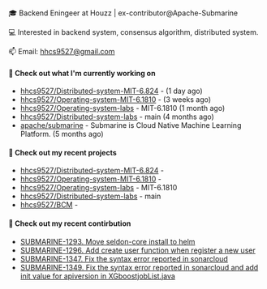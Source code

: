 🎓 Backend Eningeer at Houzz | ex-contributor@Apache-Submarine

💻 Interested in backend system, consensus algorithm, distributed system.

📫 Email: [hhcs9527@gmail.com](mailto:hhcs9527@gmail.com)

#### 👷 Check out what I'm currently working on

- [hhcs9527/Distributed-system-MIT-6.824](https://github.com/hhcs9527/Distributed-system-MIT-6.824) -  (1 day ago)
- [hhcs9527/Operating-system-MIT-6.1810](https://github.com/hhcs9527/Operating-system-MIT-6.1810) -  (3 weeks ago)
- [hhcs9527/Operating-system-labs](https://github.com/hhcs9527/Operating-system-labs) - MIT-6.1810 (1 month ago)
- [hhcs9527/Distributed-system-labs](https://github.com/hhcs9527/Distributed-system-labs) - main (4 months ago)
- [apache/submarine](https://github.com/apache/submarine) - Submarine is Cloud Native Machine Learning Platform. (5 months ago)

#### 🌱 Check out my recent projects

- [hhcs9527/Distributed-system-MIT-6.824](https://github.com/hhcs9527/Distributed-system-MIT-6.824) - 
- [hhcs9527/Operating-system-MIT-6.1810](https://github.com/hhcs9527/Operating-system-MIT-6.1810) - 
- [hhcs9527/Operating-system-labs](https://github.com/hhcs9527/Operating-system-labs) - MIT-6.1810
- [hhcs9527/Distributed-system-labs](https://github.com/hhcs9527/Distributed-system-labs) - main
- [hhcs9527/BCM](https://github.com/hhcs9527/BCM) - 

#### 🔨 Check out my recent contirbution

- [SUBMARINE-1293. Move seldon-core install to helm](https://github.com/apache/submarine/pull/999)
- [SUBMARINE-1296. Add create user function when register a new user](https://github.com/apache/submarine/pull/1012)
- [SUBMARINE-1347. Fix the syntax error reported in sonarcloud](https://github.com/apache/submarine/pull/1018)
- [SUBMARINE-1349. Fix the syntax error reported in sonarcloud and add init value for apiversion in XGboostjobList.java](https://github.com/apache/submarine/pull/1020)
